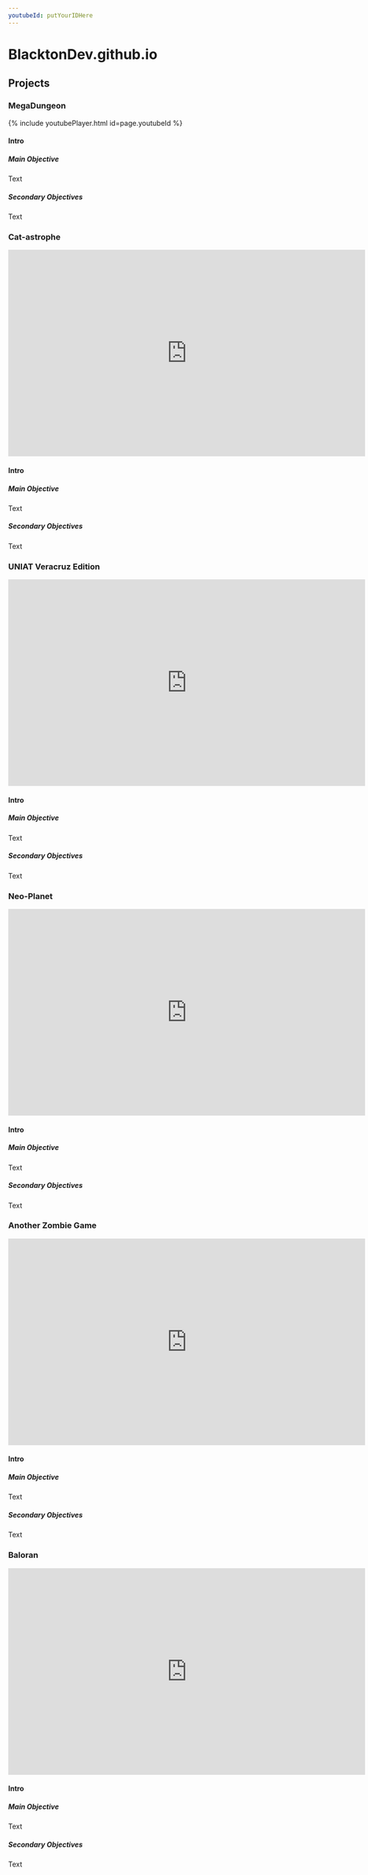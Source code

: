 ```yaml
---
youtubeId: putYourIDHere
---
```

# BlacktonDev.github.io

## Projects

### MegaDungeon
{% include youtubePlayer.html id=page.youtubeId %}

#### Intro
##### Main Objective
Text
##### Secondary Objectives
Text

### Cat-astrophe
<iframe width="726" height="420" src="https://www.youtube.com/embed/3X-iqFRGqbc" title="horizontally spinning rat" frameborder="0" allow="accelerometer; autoplay; clipboard-write; encrypted-media; gyroscope; picture-in-picture; web-share" referrerpolicy="strict-origin-when-cross-origin" allowfullscreen></iframe>

#### Intro
##### Main Objective
Text
##### Secondary Objectives
Text

### UNIAT Veracruz Edition
<iframe width="726" height="420" src="https://www.youtube.com/embed/3X-iqFRGqbc" title="horizontally spinning rat" frameborder="0" allow="accelerometer; autoplay; clipboard-write; encrypted-media; gyroscope; picture-in-picture; web-share" referrerpolicy="strict-origin-when-cross-origin" allowfullscreen></iframe>

#### Intro
##### Main Objective
Text
##### Secondary Objectives
Text
 
### Neo-Planet
<iframe width="726" height="420" src="https://www.youtube.com/embed/3X-iqFRGqbc" title="horizontally spinning rat" frameborder="0" allow="accelerometer; autoplay; clipboard-write; encrypted-media; gyroscope; picture-in-picture; web-share" referrerpolicy="strict-origin-when-cross-origin" allowfullscreen></iframe>

#### Intro
##### Main Objective
Text
##### Secondary Objectives
Text

### Another Zombie Game
<iframe width="726" height="420" src="https://www.youtube.com/embed/3X-iqFRGqbc" title="horizontally spinning rat" frameborder="0" allow="accelerometer; autoplay; clipboard-write; encrypted-media; gyroscope; picture-in-picture; web-share" referrerpolicy="strict-origin-when-cross-origin" allowfullscreen></iframe>

#### Intro
##### Main Objective
Text
##### Secondary Objectives
Text
 
### Baloran
<iframe width="726" height="420" src="https://www.youtube.com/embed/3X-iqFRGqbc" title="horizontally spinning rat" frameborder="0" allow="accelerometer; autoplay; clipboard-write; encrypted-media; gyroscope; picture-in-picture; web-share" referrerpolicy="strict-origin-when-cross-origin" allowfullscreen></iframe>

#### Intro
##### Main Objective
Text
##### Secondary Objectives
Text
